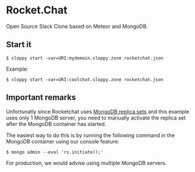 # Rocket.Chat

Open Source Slack Clone based on Meteor and MongoDB.

## Start it

```
$ sloppy start -var=URI:mydomain.sloppy.zone rocketchat.json
```

Example:
```   
$ sloppy start -var=URI:coolchat.sloppy.zone rocketchat.json
```

## Important remarks

Unfortunatly since Rocketchat uses [MongoDB replica sets](http://docs.mongodb.org/manual/replication/) and this example uses only 1 MongoDB server, you need to manually activate the replica set after the MongoDB container has started. 

The easiest way to do this is by running the following command in the MongoDB container using our console feature:
```
$ mongo admin --eval 'rs.initiate();'
```

For production, we would advise using multiple MongoDB servers. 